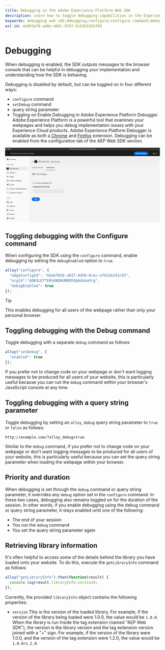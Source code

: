 ```yaml
---
title: Debugging in the Adobe Experience Platform Web SDK
description: Learn how to toggle debugging capabilities in the Experience Platform Web SDK.
keywords: debugging web sdk;debugging;configure;configure command;debug command;edgeConfigId;setDebug;debugEnabled;debug;
exl-id: 4e893af8-a48e-48dc-9737-4c61b3355f03
---
```

# Debugging

When debugging is enabled, the SDK outputs messages to the browser console that can be helpful in debugging your implementation and understanding how the SDK is behaving.

Debugging is disabled by default, but can be toggled on in four different ways:

* `configure` command
* `setDebug` command
* query string parameter
* Toggling on Enable Debugging in Adobe Experience Platform Debugger. Adobe Experience Platform is a powerful tool that examines your webpages and helps you debug implementation issues with your Experience Cloud products. Adobe Experience Platform Debugger is available as both a [Chrome](https://chrome.google.com/webstore/detail/adobe-experience-platform/bfnnokhpnncpkdmbokanobigaccjkpob) and [Firefox](https://addons.mozilla.org/en-US/firefox/addon/adobe-experience-platform-dbg/) extension. Debugging can be enabled from the configuration tab of the AEP Web SDK section. 

![](../images/enable-debugging.png)

## Toggling debugging with the Configure command

When configuring the SDK using the `configure` command, enable debugging by setting the `debugEnabled` option to `true`.

```javascript
alloy("configure", {
  "edgeConfigId": "ebebf826-a01f-4458-8cec-ef61de241c93",
  "orgId":"ADB3LETTERSANDNUMBERS@AdobeOrg",
  "debugEnabled": true
});
```

>[!TIP]
>
>This enables debugging for all users of the webpage rather than only your personal browser.

## Toggling debugging with the Debug command

Toggle debugging with a separate `debug` command as follows:

```javascript
alloy("setDebug", {
  "enabled": true
});
```

If you prefer not to change code on your webpage or don't want logging messages to be produced for all users of your website, this is particularly useful because you can run the `debug` command within your browser's JavaScript console at any time.

## Toggling debugging with a query string parameter

Toggle debugging by setting an `alloy_debug` query string parameter to `true` or `false` as follows:

```HTTP
http://example.com/?alloy_debug=true
```

Similar to the `debug` command, if you prefer not to change code on your webpage or don't want logging messages to be produced for all users of your website, this is particularly useful because you can set the query string parameter when loading the webpage within your browser.

## Priority and duration

When debugging is set through the `debug` command or query string parameter, it overrides any `debug` option set in the `configure` command. In these two cases, debugging also remains toggled on for the duration of the session. In other words, if you enable debugging using the debug command or query string parameter, it stays enabled until one of the following:

* The end of your session
* You run the `debug` command
* You set the query string parameter again

## Retrieving library information

It's often helpful to access some of the details behind the library you have loaded onto your website. To do this, execute the `getLibraryInfo` command as follows:

```js
alloy("getLibraryInfo").then(function(result) {
  console.log(result.libraryInfo.version);
});
```

Currently, the provided `libraryInfo` object contains the following properties:

* `version` This is the version of the loaded library. For example, if the version of the library being loaded were 1.0.0, the value would be `1.0.0`. When the library is run inside the tag extension (named "AEP Web SDK"), the version is the library version and the tag extension version joined with a "+" sign. For example, if the version of the library were 1.0.0, and the version of the tag extension were 1.2.0, the value would be `1.0.0+1.2.0`.
